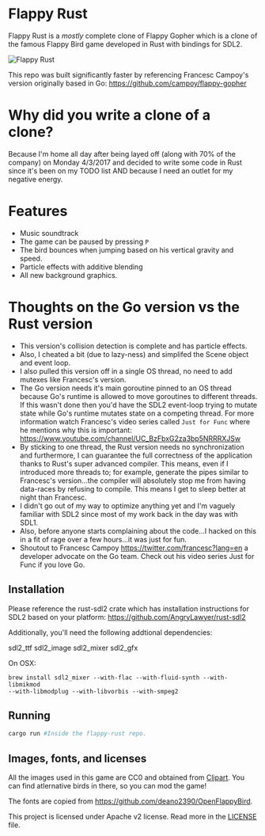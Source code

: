 # Flappy Rust

Flappy Rust is a *mostly* complete clone of Flappy Gopher which is a clone of the famous Flappy Bird game developed in Rust with bindings for SDL2.

![Flappy Rust](https://github.com/deckarep/flappy-rust/raw/master/screenshot.png)

This repo was built significantly faster by referencing Francesc Campoy's version originally based in Go: https://github.com/campoy/flappy-gopher

# Why did you write a clone of a clone?

Because I'm home all day after being layed off (along with 70% of the company) on Monday 4/3/2017 and decided to write some code in Rust since it's been on my TODO list AND because I need an outlet for my negative energy.

# Features

* Music soundtrack
* The game can be paused by pressing `P`
* The bird bounces when jumping based on his vertical gravity and speed.
* Particle effects with additive blending
* All new background graphics.

# Thoughts on the Go version vs the Rust version

* This version's collision detection is complete and has particle effects.
* Also, I cheated a bit (due to lazy-ness) and simplifed the Scene object and event loop.
* I also pulled this version off in a single OS thread, no need to add mutexes like Francesc's version.
* The Go version needs it's main goroutine pinned to an OS thread because Go's runtime is allowed to move goroutines to different threads.  If this wasn't done then you'd have the SDL2 event-loop trying to mutate state while Go's runtime mutates state on a competing thread. For more information watch Francesc's video series called `Just for Func` where he mentions why this is important: https://www.youtube.com/channel/UC_BzFbxG2za3bp5NRRRXJSw
* By sticking to one thread, the Rust version needs no synchronization and furthermore, I can guarantee the full correctness of the application thanks to Rust's super advanced compiler. This means, even if I introduced more threads to; for example, generate the pipes similar to Francesc's version...the compiler will absolutely stop me from having data-races by refusing to compile. This means I get to sleep better at night than Francesc.
* I didn't go out of my way to optimize anything yet and I'm vaguely familiar with SDL2 since most of my work back in the day was with SDL1.
* Also, before anyone starts complaining about the code...I hacked on this in a fit of rage over a few hours...it was just for fun.
* Shoutout to Francesc Campoy https://twitter.com/francesc?lang=en a developer advocate on the Go team. Check out his video series Just for Func if you love Go.


## Installation

Please reference the rust-sdl2 crate which has installation instructions for SDL2 based on your platform: https://github.com/AngryLawyer/rust-sdl2

Additionally, you'll need the following addtional dependencies:

sdl2_ttf
sdl2_image
sdl2_mixer
sdl2_gfx

On OSX:
```
brew install sdl2_mixer --with-flac --with-fluid-synth --with-libmikmod
--with-libmodplug --with-libvorbis --with-smpeg2
```

## Running
```sh
cargo run #Inside the flappy-rust repo.
```

## Images, fonts, and licenses

All the images used in this game are CC0 and obtained from [Clipart](https://openclipart.org/tags/flapping).
You can find atlernative birds in there, so you can mod the game!

The fonts are copied from https://github.com/deano2390/OpenFlappyBird.

This project is licensed under Apache v2 license. Read more in the [LICENSE](LICENSE) file.

